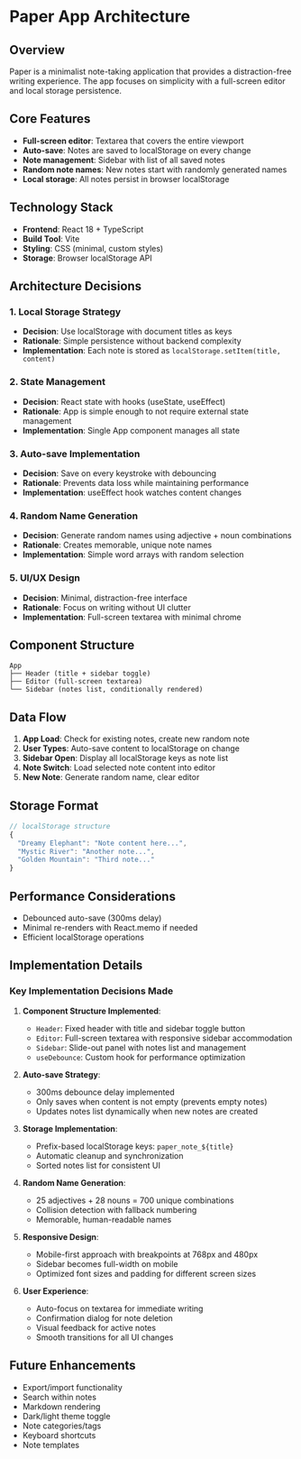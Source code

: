 # Paper App Architecture

## Overview
Paper is a minimalist note-taking application that provides a distraction-free writing experience. The app focuses on simplicity with a full-screen editor and local storage persistence.

## Core Features
- **Full-screen editor**: Textarea that covers the entire viewport
- **Auto-save**: Notes are saved to localStorage on every change
- **Note management**: Sidebar with list of all saved notes
- **Random note names**: New notes start with randomly generated names
- **Local storage**: All notes persist in browser localStorage

## Technology Stack
- **Frontend**: React 18 + TypeScript
- **Build Tool**: Vite
- **Styling**: CSS (minimal, custom styles)
- **Storage**: Browser localStorage API

## Architecture Decisions

### 1. Local Storage Strategy
- **Decision**: Use localStorage with document titles as keys
- **Rationale**: Simple persistence without backend complexity
- **Implementation**: Each note is stored as `localStorage.setItem(title, content)`

### 2. State Management
- **Decision**: React state with hooks (useState, useEffect)
- **Rationale**: App is simple enough to not require external state management
- **Implementation**: Single App component manages all state

### 3. Auto-save Implementation
- **Decision**: Save on every keystroke with debouncing
- **Rationale**: Prevents data loss while maintaining performance
- **Implementation**: useEffect hook watches content changes

### 4. Random Name Generation
- **Decision**: Generate random names using adjective + noun combinations
- **Rationale**: Creates memorable, unique note names
- **Implementation**: Simple word arrays with random selection

### 5. UI/UX Design
- **Decision**: Minimal, distraction-free interface
- **Rationale**: Focus on writing without UI clutter
- **Implementation**: Full-screen textarea with minimal chrome

## Component Structure

```
App
├── Header (title + sidebar toggle)
├── Editor (full-screen textarea)
└── Sidebar (notes list, conditionally rendered)
```

## Data Flow

1. **App Load**: Check for existing notes, create new random note
2. **User Types**: Auto-save content to localStorage on change
3. **Sidebar Open**: Display all localStorage keys as note list
4. **Note Switch**: Load selected note content into editor
5. **New Note**: Generate random name, clear editor

## Storage Format

```javascript
// localStorage structure
{
  "Dreamy Elephant": "Note content here...",
  "Mystic River": "Another note...",
  "Golden Mountain": "Third note..."
}
```

## Performance Considerations
- Debounced auto-save (300ms delay)
- Minimal re-renders with React.memo if needed
- Efficient localStorage operations

## Implementation Details

### Key Implementation Decisions Made

1. **Component Structure Implemented**:
   - `Header`: Fixed header with title and sidebar toggle button
   - `Editor`: Full-screen textarea with responsive sidebar accommodation
   - `Sidebar`: Slide-out panel with notes list and management
   - `useDebounce`: Custom hook for performance optimization

2. **Auto-save Strategy**:
   - 300ms debounce delay implemented
   - Only saves when content is not empty (prevents empty notes)
   - Updates notes list dynamically when new notes are created

3. **Storage Implementation**:
   - Prefix-based localStorage keys: `paper_note_${title}`
   - Automatic cleanup and synchronization
   - Sorted notes list for consistent UI

4. **Random Name Generation**:
   - 25 adjectives + 28 nouns = 700 unique combinations
   - Collision detection with fallback numbering
   - Memorable, human-readable names

5. **Responsive Design**:
   - Mobile-first approach with breakpoints at 768px and 480px
   - Sidebar becomes full-width on mobile
   - Optimized font sizes and padding for different screen sizes

6. **User Experience**:
   - Auto-focus on textarea for immediate writing
   - Confirmation dialog for note deletion
   - Visual feedback for active notes
   - Smooth transitions for all UI changes

## Future Enhancements
- Export/import functionality
- Search within notes
- Markdown rendering
- Dark/light theme toggle
- Note categories/tags
- Keyboard shortcuts
- Note templates